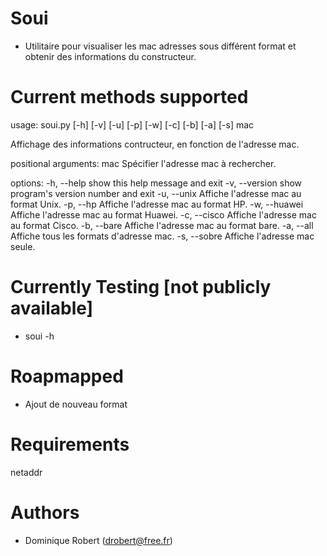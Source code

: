 
Soui
=======
- Utilitaire pour visualiser les mac adresses sous différent format et obtenir des informations du constructeur.

Current methods supported
=======
usage: soui.py [-h] [-v] [-u] [-p] [-w] [-c] [-b] [-a] [-s] mac

Affichage des informations contructeur, en fonction de l'adresse mac.

positional arguments:
  mac            Spécifier l'adresse mac à rechercher.

options:
  -h, --help     show this help message and exit
  -v, --version  show program's version number and exit
  -u, --unix     Affiche l'adresse mac au format Unix.
  -p, --hp       Affiche l'adresse mac au format HP.
  -w, --huawei   Affiche l'adresse mac au format Huawei.
  -c, --cisco    Affiche l'adresse mac au format Cisco.
  -b, --bare     Affiche l'adresse mac au format bare.
  -a, --all      Affiche tous les formats d'adresse mac.
  -s, --sobre    Affiche l'adresse mac seule.

Currently Testing [not publicly available]
=======
- soui -h

Roapmapped
=======
- Ajout de nouveau format

Requirements
=======
netaddr

Authors
=======
 * Dominique Robert ([drobert@free.fr](mailto:drobert@free.fr))
